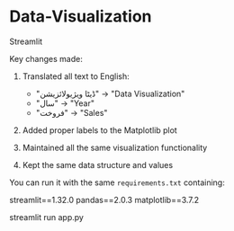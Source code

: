 # Data-Visualization
 Streamlit

Key changes made:
1. Translated all text to English:
   - "ڈیٹا ویژیولائزیشن" → "Data Visualization"
   - "سال" → "Year"
   - "فروخت" → "Sales"

2. Added proper labels to the Matplotlib plot
3. Maintained all the same visualization functionality
4. Kept the same data structure and values

 You can run it with the same `requirements.txt` containing:

streamlit==1.32.0
pandas==2.0.3
matplotlib==3.7.2

streamlit run app.py